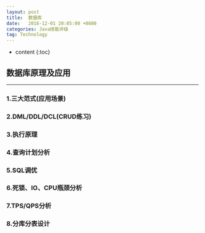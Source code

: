 ```yaml
---
layout: post
title:  数据库
date:   2016-12-01 20:05:00 +0800
categories: Java技能评级
tag: Technology
---
```


* content
{:toc}


## 数据库原理及应用

***

### 1.三大范式(应用场景)

### 2.DML/DDL/DCL(CRUD练习)

### 3.执行原理

### 4.查询计划分析

### 5.SQL调优

### 6.死锁、IO、CPU瓶颈分析

### 7.TPS/QPS分析

### 8.分库分表设计